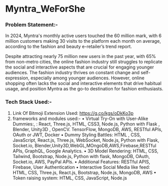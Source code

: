 # Myntra_WeForShe
### Problem Statement:-
In 2024, Myntra's monthly active users touched the 60 million mark, with 6 million customers making 30 visits to the platform each month on average, according to the fashion and beauty e-retailer’s trend report.

Despite attracting nearly 75 million new users in the past year, with 65% from non-metro cities, the online fashion industry still struggles to replicate the social and interactive aspects that are crucial for engaging younger audiences. The fashion industry thrives on constant change and self-expression, especially among younger audiences. However, online shopping often lacks the social and interactive elements that drive habitual usage, and position Myntra as the go-to destination for fashion enthusiasts.

### Tech Stack Used:-

1. Link Of Bitmoji Extension Used: https://g.co/kgs/oDkKo3p
2. frameworks and modules used:-
• Virtual Try-On with User-Alike Dummies:, : React, Three.js, HTML, CSS3, 
Node.js, Python with Flask , Blender, Unity3D , OpenCV. TensorFlow, MongoDB, 
AWS, RESTful APIs, OAuth or JWT, Docker
 • Dummy Styling Battles: HTML , CSS, JavaScript, React.js, Three.js, WebSocket, 
Node.js, Python with Flask, Socket.io, 
Blender,Unity3D,WebGL,MOngoDB,AWS,Firebase,RESTful APIs, GraphQL, 
Google Analytics.
 • 3D Model Rendering: HTML, CSS, Tailwind, Bootstrap, Node.js, Python with 
flask, MongoDB, OAuth, Socket.io, AWS, PayPal APIs.
 • Additional Features: RESTful APIS, Firebase, User Authentication
 • Interactive Social Media like feed: HTML, CSS,
 Three.js, React.js, Bootstrap, Node.js, MongoDB, 
AWS
 • Token raising system: HTML, CSS, JavaScript, Node.js
